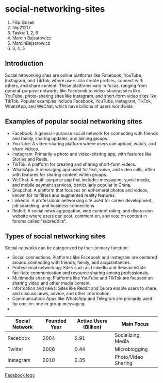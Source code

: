 # social-networking-sites
1. Filip Gosek
2. filip21217
3. Tasks: 1, 2, 6
4. Marcin Bajsarowicz
5. MarcinBajsarowicz
6. 3, 4, 5


## Introduction
Social networking sites are online platforms like Facebook, YouTube, Instagram, and TikTok, where users can create profiles, connect with others, and share content. These platforms vary in focus, ranging from general-purpose networks like Facebook to video-sharing sites like YouTube, photo-sharing sites like Instagram, and short-form video sites like TikTok. Popular examples include Facebook, YouTube, Instagram, TikTok, WhatsApp, and WeChat, which have billions of users worldwide
## Examples of popular social networking sites
* Facebook: A general-purpose social network for connecting with friends and family, sharing updates, and joining groups. 
* YouTube: A video-sharing platform where users can upload, watch, and share videos. 
* Instagram: Primarily a photo and video-sharing app, with features like Stories and Reels. 
* TikTok: A platform for creating and sharing short-form videos. 
* WhatsApp: A messaging app used for text, voice, and video calls, often with features for sharing content within groups. 
* WeChat: A multi-purpose app that includes messaging, social media, and mobile payment services, particularly popular in China. 
* Snapchat: A platform that focuses on ephemeral photos and videos, known for its filters and augmented reality features. 
* LinkedIn: A professional networking site used for career development, job searching, and business connections. 
* Reddit: A social news aggregation, web content rating, and discussion website where users can post, comment on, and vote on content in forums called "subreddits".
## Types of social networking sites
Social networks can be categorized by their primary function: 
* Social connections: Platforms like Facebook and Instagram are centered around connecting with friends, family, and acquaintances.
* Professional networking: Sites such as LinkedIn and ResearchGate facilitate communication and resource sharing among professionals.
* Multimedia sharing: Platforms like YouTube and TikTok are focused on sharing video and other media content.
* Information and news: Sites like Reddit and Quora enable users to share and discuss news, advice, and other information.
* Communication: Apps like WhatsApp and Telegram are primarily used for one-on-one or group messaging.
* 
| Social Network | Founded Year | Active Users (Billion) | Main Focus        |
|----------------|--------------|------------------------|-------------------|
| Facebook       | 2004         | 2.91                   | Socializing, Media|
| Twitter        | 2006         | 0.44                   | Microblogging     |
| Instagram      | 2010         | 2.35                   | Photo/Video Sharing|

[Facebook logo](IMG/Facebook_logo.png)
